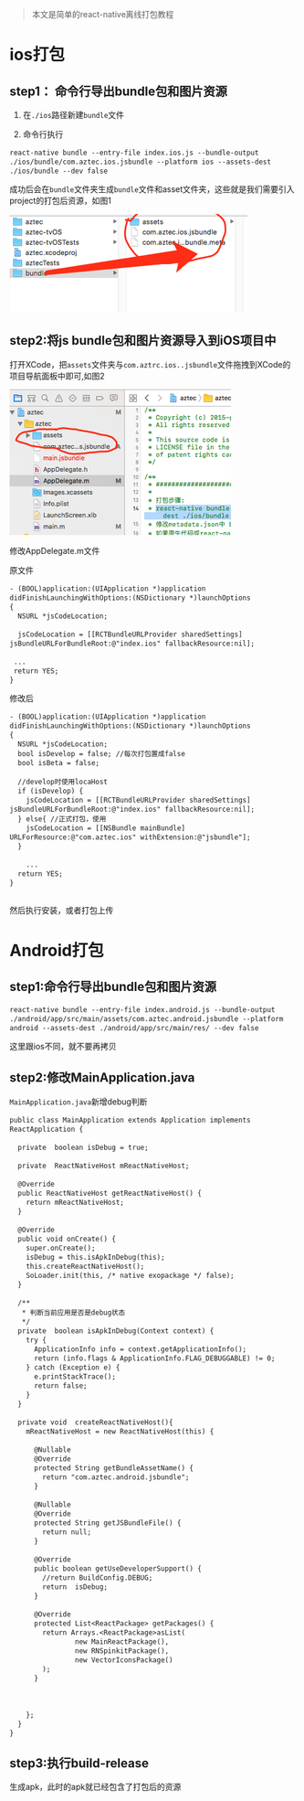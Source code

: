 >本文是简单的react-native离线打包教程


# ios打包

## step1： 命令行导出bundle包和图片资源

1. 在`./ios`路径新建`bundle`文件

2. 命令行执行

```
react-native bundle --entry-file index.ios.js --bundle-output ./ios/bundle/com.aztec.ios.jsbundle --platform ios --assets-dest ./ios/bundle --dev false
```
成功后会在`bundle`文件夹生成`bundle`文件和asset文件夹，这些就是我们需要引入project的打包后资源，如图1

![图1](./image/dabao1.png)



## step2:将js bundle包和图片资源导入到iOS项目中

打开XCode，把`assets`文件夹与`com.aztrc.ios..jsbundle`文件拖拽到XCode的项目导航面板中即可,如图2

![图2](./image/dabao2.png)

修改AppDelegate.m文件

原文件

```
- (BOOL)application:(UIApplication *)application didFinishLaunchingWithOptions:(NSDictionary *)launchOptions
{
  NSURL *jsCodeLocation;

  jsCodeLocation = [[RCTBundleURLProvider sharedSettings] jsBundleURLForBundleRoot:@"index.ios" fallbackResource:nil];

 ...
 return YES;
}
```

修改后

```
- (BOOL)application:(UIApplication *)application didFinishLaunchingWithOptions:(NSDictionary *)launchOptions
{
  NSURL *jsCodeLocation;
  bool isDevelop = false; //每次打包置成false
  bool isBeta = false;
  
  //develop时使用locaHost
  if (isDevelop) {
    jsCodeLocation = [[RCTBundleURLProvider sharedSettings] jsBundleURLForBundleRoot:@"index.ios" fallbackResource:nil];
  } else{ //正式打包，使用
    jsCodeLocation = [[NSBundle mainBundle] URLForResource:@"com.aztec.ios" withExtension:@"jsbundle"];
  }

 	...
  return YES;
}


```

然后执行安装，或者打包上传


# Android打包

## step1:命令行导出bundle包和图片资源

```
react-native bundle --entry-file index.android.js --bundle-output ./android/app/src/main/assets/com.aztec.android.jsbundle --platform android --assets-dest ./android/app/src/main/res/ --dev false

```


这里跟ios不同，就不要再拷贝 

## step2:修改MainApplication.java

`MainApplication.java`新增debug判断


```
public class MainApplication extends Application implements ReactApplication {

  private  boolean isDebug = true;

  private  ReactNativeHost mReactNativeHost;

  @Override
  public ReactNativeHost getReactNativeHost() {
    return mReactNativeHost;
  }

  @Override
  public void onCreate() {
    super.onCreate();
    isDebug = this.isApkInDebug(this);
    this.createReactNativeHost();
    SoLoader.init(this, /* native exopackage */ false);
  }

  /**
   * 判断当前应用是否是debug状态
   */
  private  boolean isApkInDebug(Context context) {
    try {
      ApplicationInfo info = context.getApplicationInfo();
      return (info.flags & ApplicationInfo.FLAG_DEBUGGABLE) != 0;
    } catch (Exception e) {
      e.printStackTrace();
      return false;
    }
  }

  private void  createReactNativeHost(){
    mReactNativeHost = new ReactNativeHost(this) {

      @Nullable
      @Override
      protected String getBundleAssetName() {
        return "com.aztec.android.jsbundle";
      }

      @Nullable
      @Override
      protected String getJSBundleFile() {
        return null;
      }

      @Override
      public boolean getUseDeveloperSupport() {
        //return BuildConfig.DEBUG;
        return  isDebug;
      }

      @Override
      protected List<ReactPackage> getPackages() {
        return Arrays.<ReactPackage>asList(
                new MainReactPackage(),
                new RNSpinkitPackage(),
                new VectorIconsPackage()
        );
      }



    };
  }
}

```

## step3:执行build-release

生成apk，此时的apk就已经包含了打包后的资源




